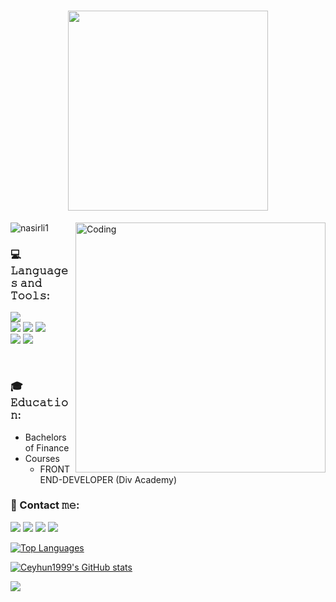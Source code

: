 <h1  align='center'>
  <img src="https://readme-typing-svg.herokuapp.com?font=Courier+New&size=32&duration=4000&color=59A5FE&center=true&vCenter=true&width=600&lines=Hi+there%2C+I'm+Jeyhun+%F0%9F%A4%8D;I'm+FrontEnd+Developer" width="320"> 
</h1>
<img align="right" alt="Coding" width="400" src="https://media.giphy.com/media/qgQUggAC3Pfv687qPC/giphy.gif">

<p align="left"> <img src="https://komarev.com/ghpvc/?username=nasirli1&color=59A5FE&style=for-the-badge" alt="nasirli1" /> </p>

### 💻 𝙻𝚊𝚗𝚐𝚞𝚊𝚐𝚎𝚜 𝚊𝚗𝚍 𝚃𝚘𝚘𝚕𝚜:
<div>
  <img src="https://img.shields.io/badge/javascript-%23323330.svg?style=for-the-badge&logo=javascript&logoColor=white">
<!--   <img src="https://img.shields.io/badge/react-%23323330.svg?style=for-the-badge&logo=react&logoColor=white"> -->
</div> 
<div>
  <img src="https://img.shields.io/badge/html5-%23323330.svg?style=for-the-badge&logo=html5&logoColor=white">
  <img src="https://img.shields.io/badge/css-%23323330.svg?style=for-the-badge&logo=css3&logoColor=white">
  <img src="https://img.shields.io/badge/bootstrap-%23323330.svg?style=for-the-badge&logo=bootstrap&logoColor=white">
 </div>  
 <div>
  <img src="https://img.shields.io/badge/figma-%23323330.svg?style=for-the-badge&logo=figma&logoColor=white">
  <img src="https://img.shields.io/badge/photopea-%23323330.svg?style=for-the-badge&logo=photopea&logoColor=white">
 </div> 

&nbsp;  
### 🎓 𝙴𝚍𝚞𝚌𝚊𝚝𝚒𝚘𝚗:
  - Bachelors of Finance
  - Courses
    - FRONTEND-DEVELOPER (Div Academy)

### 📱 Contact 𝚖𝚎:
<a href="mailto:nasirlishalala1@gmail.com" target="_blank"><img style="inline" src="https://img.shields.io/badge/Gmail-323330?style=for-the-badge&logo=gmail&logoColor=white"></a>
<a href="https://wa.me/994553047062" target="_blank"><img src="https://img.shields.io/badge/WhatsApp-%23323330?style=for-the-badge&logo=whatsapp&logoColor=white"></a>
<a href="https://t.me/nasirlishalala" target="_blank"><img src="https://img.shields.io/badge/Telegram-323330?style=for-the-badge&logo=telegram&logoColor=white"></a>
<a href="https://www.linkedin.com/in/shalalanasirli/" target="_blank"><img src="https://img.shields.io/badge/linkedin-%23323330.svg?style=for-the-badge&logo=linkedin&logoColor=white"></a> 


                                                                

<a href="https://github.com/Ceyhun1999" align="left"><img src="https://github-readme-stats.vercel.app/api/top-langs/?username=Ceyhun1999&langs_count=10&title_color=0891b2&text_color=ffffff&icon_color=0891b2&bg_color=1c1917&hide_border=true&locale=en&custom_title=Top%20%Languages" alt="Top Languages" /></a>

<a href="https://github.com/Ceyhun1999"><img src="https://github-readme-stats.vercel.app/api?username=Ceyhun1999&show_icons=true&hide=&count_private=true&title_color=0891b2&text_color=ffffff&icon_color=0891b2&bg_color=1c1917&hide_border=true&show_icons=true" alt="Ceyhun1999's GitHub stats" /></a>

<a href="https://github.com/Ceyhun1999"><img src="https://github-readme-streak-stats.herokuapp.com/?user=Ceyhun1999&stroke=ffffff&background=1c1917&ring=0891b2&fire=0891b2&currStreakNum=ffffff&currStreakLabel=0891b2&sideNums=ffffff&sideLabels=ffffff&dates=ffffff&hide_border=true" /></a>

<!-- <a href="https://github.com/Ceyhun1999"><img src="https://activity-graph.herokuapp.com/graph?username=Ceyhun1999&bg_color=1c1917&color=ffffff&line=0891b2&point=ffffff&area_color=1c1917&area=true&hide_border=true&custom_title=GitHub%20Commits%20Graph" alt="GitHub Commits Graph" /></a>

<img align="center" src="https://github-profile-summary-cards.vercel.app/api/cards/profile-details?username=Ceyhun1999&theme=1c1917" /> -->
